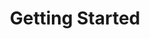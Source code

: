 ---
title: Getting Started
position_number: 2
parameters:
  - name:
    content:
content_markdown: |-
  Make sure you've successfully connected your Pixoo64 to your local wifi network and
  can normally interact with the device via your phone. Don't try to use this wrapper
  until you've done at least that.

  It's also a good idea to set your router so that the Pixoo64 is assigned a static
  IP address for your network (assigned via MAC address). That way, when your router has to restart,
  you won't lose your IP address assignment.

  Finally, run this command from your command line to make sure you can interact with the device
  programatticaly.
left_code_blocks:
  - code_block: "curl -X POST http://<IP Address>:80/post -d '{\"Command\": \"Channel/GetIndex\"}'"
    title:
    language: Bash
right_code_blocks:
  - code_block:
    title:
    language:
---